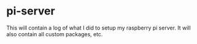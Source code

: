 pi-server
=========

This will contain a log of what I did to setup my raspberry pi server. It will also contain all custom packages, etc.
